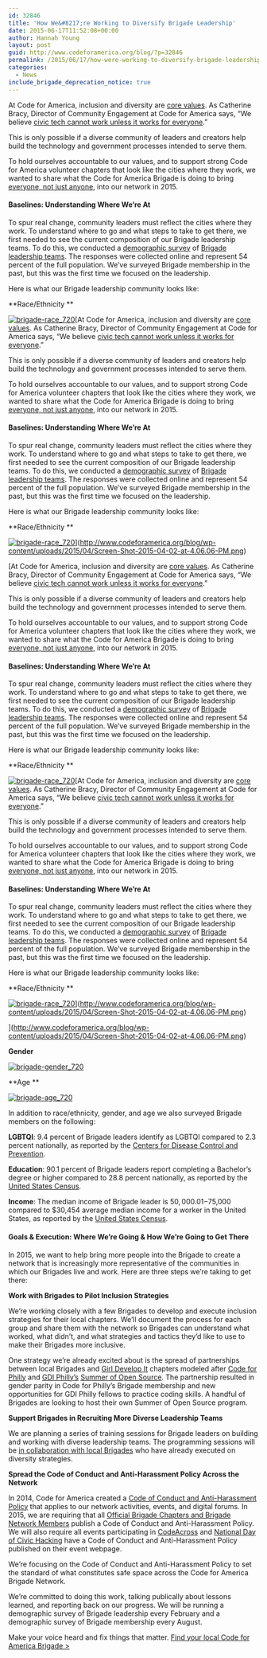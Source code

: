 ```yaml
---
id: 32846
title: 'How We&#8217;re Working to Diversify Brigade Leadership'
date: 2015-06-17T11:52:08+00:00
author: Hannah Young
layout: post
guid: http://www.codeforamerica.org/blog/?p=32846
permalink: /2015/06/17/how-were-working-to-diversify-brigade-leadership/
categories:
  - News
include_brigade_deprecation_notice: true
---
```

At Code for America, inclusion and diversity are [core values](http://www.codeforamerica.org/governments/principles/engagement/). As Catherine Bracy, Director of Community Engagement at Code for America says, “We believe [civic tech cannot work unless it works for everyone](http://www.codeforamerica.org/blog/2014/04/08/it-has-to-work-for-everyone/).”

This is only possible if a diverse community of leaders and creators help build the technology and government processes intended to serve them.

To hold ourselves accountable to our values, and to support strong Code for America volunteer chapters that look like the cities where they work, we wanted to share what the Code for America Brigade is doing to bring [everyone, not just anyone](https://www.alliedmedia.org/news/2014/10/29/reflections-2014-internet-governance-forum), into our network in 2015.

#### Baselines: Understanding Where We&#8217;re At

To spur real change, community leaders must reflect the cities where they work. To understand where to go and what steps to take to get there, we first needed to see the current composition of our Brigade leadership teams. To do this, we conducted a [demographic survey](https://cfa.typeform.com/to/BEKp9Y) of [Brigade leadership teams](https://docs.google.com/document/d/1oEB1CuzCHldxP_bzcvmcrmK0yAE1BzV2AGhtwtYKZVY/edit). The responses were collected online and represent 54 percent of the full population. We&#8217;ve surveyed Brigade membership in the past, but this was the first time we focused on the leadership.

Here is what our Brigade leadership community looks like:

**Race/Ethnicity **

[<img class="alignleft size-medium wp-image-33536" src="http://www.codeforamerica.org/blog/wp-content/uploads/2015/05/brigade-race_720.png" alt="brigade-race_720" />](http://www.codeforamerica.org/blog/wp-content/uploads/2015/05/brigade-race_720.png)[At Code for America, inclusion and diversity are [core values](http://www.codeforamerica.org/governments/principles/engagement/). As Catherine Bracy, Director of Community Engagement at Code for America says, “We believe [civic tech cannot work unless it works for everyone](http://www.codeforamerica.org/blog/2014/04/08/it-has-to-work-for-everyone/).”

This is only possible if a diverse community of leaders and creators help build the technology and government processes intended to serve them.

To hold ourselves accountable to our values, and to support strong Code for America volunteer chapters that look like the cities where they work, we wanted to share what the Code for America Brigade is doing to bring [everyone, not just anyone](https://www.alliedmedia.org/news/2014/10/29/reflections-2014-internet-governance-forum), into our network in 2015.

#### Baselines: Understanding Where We&#8217;re At

To spur real change, community leaders must reflect the cities where they work. To understand where to go and what steps to take to get there, we first needed to see the current composition of our Brigade leadership teams. To do this, we conducted a [demographic survey](https://cfa.typeform.com/to/BEKp9Y) of [Brigade leadership teams](https://docs.google.com/document/d/1oEB1CuzCHldxP_bzcvmcrmK0yAE1BzV2AGhtwtYKZVY/edit). The responses were collected online and represent 54 percent of the full population. We&#8217;ve surveyed Brigade membership in the past, but this was the first time we focused on the leadership.

Here is what our Brigade leadership community looks like:

**Race/Ethnicity **

[<img class="alignleft size-medium wp-image-33536" src="http://www.codeforamerica.org/blog/wp-content/uploads/2015/05/brigade-race_720.png" alt="brigade-race_720" />](http://www.codeforamerica.org/blog/wp-content/uploads/2015/05/brigade-race_720.png)](http://www.codeforamerica.org/blog/wp-content/uploads/2015/04/Screen-Shot-2015-04-02-at-4.06.06-PM.png) 
  
[At Code for America, inclusion and diversity are [core values](http://www.codeforamerica.org/governments/principles/engagement/). As Catherine Bracy, Director of Community Engagement at Code for America says, “We believe [civic tech cannot work unless it works for everyone](http://www.codeforamerica.org/blog/2014/04/08/it-has-to-work-for-everyone/).”

This is only possible if a diverse community of leaders and creators help build the technology and government processes intended to serve them.

To hold ourselves accountable to our values, and to support strong Code for America volunteer chapters that look like the cities where they work, we wanted to share what the Code for America Brigade is doing to bring [everyone, not just anyone](https://www.alliedmedia.org/news/2014/10/29/reflections-2014-internet-governance-forum), into our network in 2015.

#### Baselines: Understanding Where We&#8217;re At

To spur real change, community leaders must reflect the cities where they work. To understand where to go and what steps to take to get there, we first needed to see the current composition of our Brigade leadership teams. To do this, we conducted a [demographic survey](https://cfa.typeform.com/to/BEKp9Y) of [Brigade leadership teams](https://docs.google.com/document/d/1oEB1CuzCHldxP_bzcvmcrmK0yAE1BzV2AGhtwtYKZVY/edit). The responses were collected online and represent 54 percent of the full population. We&#8217;ve surveyed Brigade membership in the past, but this was the first time we focused on the leadership.

Here is what our Brigade leadership community looks like:

**Race/Ethnicity **

[<img class="alignleft size-medium wp-image-33536" src="http://www.codeforamerica.org/blog/wp-content/uploads/2015/05/brigade-race_720.png" alt="brigade-race_720" />](http://www.codeforamerica.org/blog/wp-content/uploads/2015/05/brigade-race_720.png)[At Code for America, inclusion and diversity are [core values](http://www.codeforamerica.org/governments/principles/engagement/). As Catherine Bracy, Director of Community Engagement at Code for America says, “We believe [civic tech cannot work unless it works for everyone](http://www.codeforamerica.org/blog/2014/04/08/it-has-to-work-for-everyone/).”

This is only possible if a diverse community of leaders and creators help build the technology and government processes intended to serve them.

To hold ourselves accountable to our values, and to support strong Code for America volunteer chapters that look like the cities where they work, we wanted to share what the Code for America Brigade is doing to bring [everyone, not just anyone](https://www.alliedmedia.org/news/2014/10/29/reflections-2014-internet-governance-forum), into our network in 2015.

#### Baselines: Understanding Where We&#8217;re At

To spur real change, community leaders must reflect the cities where they work. To understand where to go and what steps to take to get there, we first needed to see the current composition of our Brigade leadership teams. To do this, we conducted a [demographic survey](https://cfa.typeform.com/to/BEKp9Y) of [Brigade leadership teams](https://docs.google.com/document/d/1oEB1CuzCHldxP_bzcvmcrmK0yAE1BzV2AGhtwtYKZVY/edit). The responses were collected online and represent 54 percent of the full population. We&#8217;ve surveyed Brigade membership in the past, but this was the first time we focused on the leadership.

Here is what our Brigade leadership community looks like:

**Race/Ethnicity **

[<img class="alignleft size-medium wp-image-33536" src="http://www.codeforamerica.org/blog/wp-content/uploads/2015/05/brigade-race_720.png" alt="brigade-race_720" />](http://www.codeforamerica.org/blog/wp-content/uploads/2015/05/brigade-race_720.png)](http://www.codeforamerica.org/blog/wp-content/uploads/2015/04/Screen-Shot-2015-04-02-at-4.06.06-PM.png) 
  
](http://www.codeforamerica.org/blog/wp-content/uploads/2015/04/Screen-Shot-2015-04-02-at-4.06.06-PM.png) 

**Gender**

[<img class="alignleft size-medium wp-image-33535" src="http://www.codeforamerica.org/blog/wp-content/uploads/2015/05/brigade-gender_720.png" alt="brigade-gender_720" />](http://www.codeforamerica.org/blog/wp-content/uploads/2015/05/brigade-gender_720.png)

**Age **

[<img class="alignleft size-full wp-image-33534" src="http://www.codeforamerica.org/blog/wp-content/uploads/2015/05/brigade-age_720.png" alt="brigade-age_720" />](http://www.codeforamerica.org/blog/wp-content/uploads/2015/05/brigade-age_720.png)

In addition to race/ethnicity, gender, and age we also surveyed Brigade members on the following:

**LGBTQI**: 9.4 percent of Brigade leaders identify as LGBTQI compared to 2.3 percent nationally, as reported by the [Centers for Disease Control and Prevention](http://www.cdc.gov/nchs/data/nhsr/nhsr077.pdf).

**Education**: 90.1 percent of Brigade leaders report completing a Bachelor&#8217;s degree or higher compared to 28.8 percent nationally, as reported by the [United States Census](http://quickfacts.census.gov/qfd/states/00000.html).

**Income**: The median income of Brigade leader is $50,000.01-$75,000 compared to $30,454 average median income for a worker in the United States, as reported by the [United States Census](http://quickfacts.census.gov/qfd/states/00000.html).

#### Goals & Execution: Where We&#8217;re Going & How We&#8217;re Going to Get There

In 2015, we want to help bring more people into the Brigade to create a network that is increasingly more representative of the communities in which our Brigades live and work. Here are three steps we&#8217;re taking to get there:

**Work with Brigades to Pilot Inclusion Strategies** 

We&#8217;re working closely with a few Brigades to develop and execute inclusion strategies for their local chapters. We&#8217;ll document the process for each group and share them with the network so Brigades can understand what worked, what didn&#8217;t, and what strategies and tactics they&#8217;d like to use to make their Brigades more inclusive.

One strategy we&#8217;re already excited about is the spread of partnerships between local Brigades and [Girl Develop It](https://www.girldevelopit.com/) chapters modeled after [Code for Philly](https://codeforphilly.org/) and [GDI Philly&#8217;s](https://www.girldevelopit.com/chapters/philadelphia) [Summer of Open Source](http://www.codeforamerica.org/blog/2014/10/13/want-to-take-your-brigade-to-the-next-level-develop-it/). The partnership resulted in gender parity in Code for Philly&#8217;s Brigade membership and new opportunities for GDI Philly fellows to practice coding skills. A handful of Brigades are looking to host their own Summer of Open Source program.

**Support Brigades in Recruiting More Diverse Leadership Teams**

We are planning a series of training sessions for Brigade leaders on building and working with diverse leadership teams. The programming sessions will be [in collaboration with local Brigades](https://www.codeforamerica.org/brigade/tools/recruiting-diverse-leadership/) who have already executed on diversity strategies.

**Spread the Code of Conduct and Anti-Harassment Policy Across the Network**

In 2014, Code for America created a [Code of Conduct and Anti-Harassment Policy](https://github.com/codeforamerica/codeofconduct) that applies to our network activities, events, and digital forums. In 2015, we are requiring that all [Official Brigade Chapters and Brigade Network Members](http://www.codeforamerica.org/brigade/) publish a Code of Conduct and Anti-Harassment Policy. We will also require all events participating in [CodeAcross](http://www.codeforamerica.org/events/codeacross-2015/) and [National Day of Civic Hacking](http://hackforchange.org/) have a Code of Conduct and Anti-Harassment Policy published on their event webpage.

We&#8217;re focusing on the Code of Conduct and Anti-Harassment Policy to set the standard of what constitutes safe space across the Code for America Brigade Network.

We’re committed to doing this work, talking publically about lessons learned, and reporting back on our progress. We will be running a demographic survey of Brigade leadership every February and a demographic survey of Brigade membership every August.

Make your voice heard and fix things that matter. [Find your local Code for America Brigade >](http://www.codeforamerica.org/brigade/)

&nbsp;

&nbsp;
